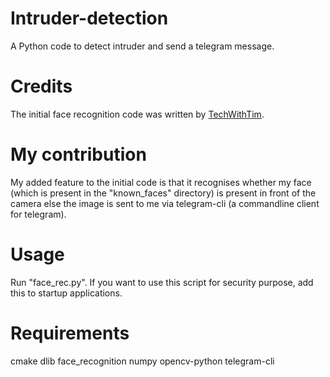 # Intruder-detection
A Python code to detect intruder and send a telegram message. 

# Credits
The initial face recognition code was written by [TechWithTim](https://github.com/techwithtim/Face-Recognition).

# My contribution
My added feature to the initial code is that it recognises whether my face (which is present in the "known_faces" directory) is present in front of the camera else the image is sent to me via telegram-cli (a commandline client for telegram). 

# Usage
Run "face_rec.py". If you want to use this script for security purpose, add this to startup applications.

# Requirements
cmake
dlib
face_recognition
numpy
opencv-python
telegram-cli
